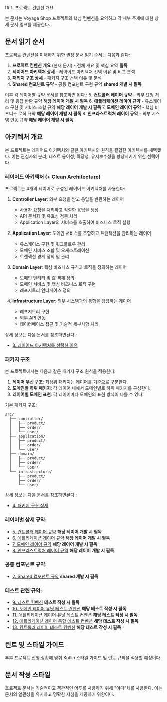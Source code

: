 f# 1. 프로젝트 컨벤션 개요

본 문서는 Voyage Shop 프로젝트의 핵심 컨벤션을 요약하고 각 세부 주제에 대한 상세 문서 링크를 제공한다.

## 문서 읽기 순서

프로젝트 컨벤션을 이해하기 위한 권장 문서 읽기 순서는 다음과 같다:

1. **프로젝트 컨벤션 개요** (현재 문서) - 전체 개요 및 핵심 요약 **필독**
2. **레이어드 아키텍처 상세** - 레이어드 아키텍처 선택 이유 및 비교 분석
3. **패키지 구조 상세** - 패키지 구조 선택 이유 및 분석
4. **Shared 컴포넌트 규약** - 공통 컴포넌트 구현 규약 **shared 개발 시 필독**

이후 각 레이어별 규약 문서를 참조하면 된다.:
5. **컨트롤러 레이어 규약** - 외부 요청 처리 및 응답 반환 규약 **해당 레이어 개발 시 필독**
6. **애플리케이션 레이어 규약** - 유스케이스 구현 및 서비스 조합 규약 **해당 레이어 개발 시 필독**
7. **도메인 레이어 규약** - 핵심 비즈니스 로직 규약 **해당 레이어 개발 시 필독**
8. **인프라스트럭처 레이어 규약** - 외부 시스템 연동 규약 **해당 레이어 개발 시 필독**

## 아키텍처 개요

본 프로젝트는 레이어드 아키텍처와 클린 아키텍처의 원칙을 결합한 아키텍처를 채택했다. 
이는 관심사의 분리, 테스트 용이성, 확장성, 유지보수성을 향상시키기 위한 선택이다.

### 레이어드 아키텍처 (+ Clean Architecture)

프로젝트는 4개의 레이어로 구성된 레이어드 아키텍처를 사용한다:

1. **Controller Layer**: 외부 요청을 받고 응답을 반환하는 레이어
   - 사용자 요청을 처리하고 적절한 응답을 생성
   - API 문서화 및 유효성 검증 처리
   - Application Layer의 서비스를 호출하여 비즈니스 로직 실행

2. **Application Layer**: 도메인 서비스를 조합하고 트랜잭션을 관리하는 레이어
   - 유스케이스 구현 및 워크플로우 관리
   - 도메인 서비스 조합 및 오케스트레이션
   - 트랜잭션 경계 정의 및 관리

3. **Domain Layer**: 핵심 비즈니스 규칙과 로직을 정의하는 레이어
   - 도메인 엔티티 및 값 객체 정의
   - 도메인 서비스 및 핵심 비즈니스 로직 구현
   - 레포지토리 인터페이스 정의

4. **Infrastructure Layer**: 외부 시스템과의 통합을 담당하는 레이어
   - 레포지토리 구현
   - 외부 API 연동
   - 데이터베이스 접근 및 기술적 세부사항 처리

상세 정보는 다음 문서를 참조하면된다.:
- [3. 레이어드 아키텍처를 선택한 이유](./03.layered-architecture.md)

### 패키지 구조

본 프로젝트에서는 다음과 같은 패키지 구조 원칙을 적용한다:

1. **레이어 우선 구조**: 최상위 패키지는 레이어를 기준으로 구분한다.
2. **도메인별 하위 패키지**: 각 레이어 내에서 도메인별로 하위 패키지를 구성한다.
3. **레이어별 도메인 표현**: 각 레이어마다 도메인의 표현 방식이 다를 수 있다.

기본 패키지 구조:
```
src/
  ├── controller/
  │   ├── product/
  │   ├── order/
  │   └── user/
  ├── application/
  │   ├── product/
  │   ├── order/
  │   └── user/
  ├── domain/
  │   ├── product/
  │   ├── order/
  │   └── user/
  └── infrastructure/
      ├── product/
      ├── order/
      └── user/
```

상세 정보는 다음 문서를 참조하면된다.:
- [4. 패키지 구조 상세](./04.package-structure.md)

### 레이어별 상세 규약:
- [5. 컨트롤러 레이어 규약](./05.controller-layer.md) **해당 레이어 개발 시 필독**
- [6. 애플리케이션 레이어 규약](./06.application-layer.md) **해당 레이어 개발 시 필독**
- [7. 도메인 레이어 규약](./07.domain-layer.md) **해당 레이어 개발 시 필독**
- [8. 인프라스트럭처 레이어 규약](./08.infrastructure-layer.md) **해당 레이어 개발 시 필독**

### 공통 컴포넌트 규약:
- [2. Shared 컴포넌트 규약](./02.shared-components.md) **shared 개발 시 필독**

### 테스트 관련 규약:
- [9. 테스트 컨벤션](./09.test-conventions.md) **테스트 작성 시 필독**
- [10. 도메인 레이어 유닛 테스트 컨벤션](./10.domain-layer-unit-test.md) **해당 테스트 작성 시 필독**
- [11. 애플리케이션 레이어 유닛 테스트 컨벤션](./11.application-layer-unit-test.md) **해당 테스트 작성 시 필독**
- [12. 애플리케이션 레이어 통합 테스트 컨벤션](./12.application-layer-integration-test.md) **해당 테스트 작성 시 필독**
- [13. 컨트롤러 레이어 테스트 컨벤션](./13.controller-layer-test.md) **해당 테스트 작성 시 필독**

## 린트 및 스타일 가이드
추후 프로젝트 진행 상황에 맞춰 Kotlin 스타일 가이드 및 린트 규칙을 적용할 예정이다.

## 문서 작성 스타일
프로젝트 문서는 기술적이고 객관적인 어투를 사용하기 위해 "이다"체를 사용한다. 이는 문서의 일관성을 유지하고 명확한 지침을 제공하기 위함이다.